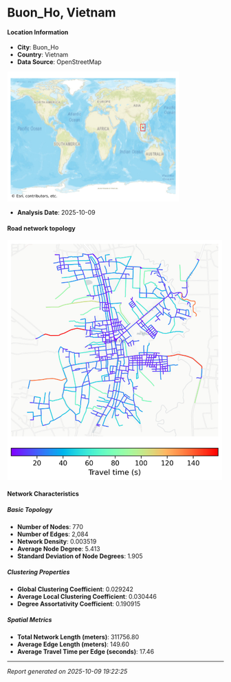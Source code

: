 # Buon_Ho, Vietnam

#### Location Information

- **City**: Buon_Ho
- **Country**: Vietnam
- **Data Source**: OpenStreetMap
<img src="Buon_Ho_location.png" alt="Buon_Ho Location Map" width="400" />

- **Analysis Date**: 2025-10-09

#### Road network topology

<img src="Buon_Ho_network_map.png" alt="Buon_Ho Road Network Map" width="500"/>

#### Network Characteristics

##### Basic Topology

- **Number of Nodes**: 770
- **Number of Edges**: 2,084
- **Network Density**: 0.003519
- **Average Node Degree**: 5.413
- **Standard Deviation of Node Degrees**: 1.905

##### Clustering Properties

- **Global Clustering Coefficient**: 0.029242
- **Average Local Clustering Coefficient**: 0.030446
- **Degree Assortativity Coefficient**: 0.190915

##### Spatial Metrics

- **Total Network Length (meters)**: 311756.80
- **Average Edge Length (meters)**: 149.60
- **Average Travel Time per Edge (seconds)**: 17.46

---
*Report generated on 2025-10-09 19:22:25*

